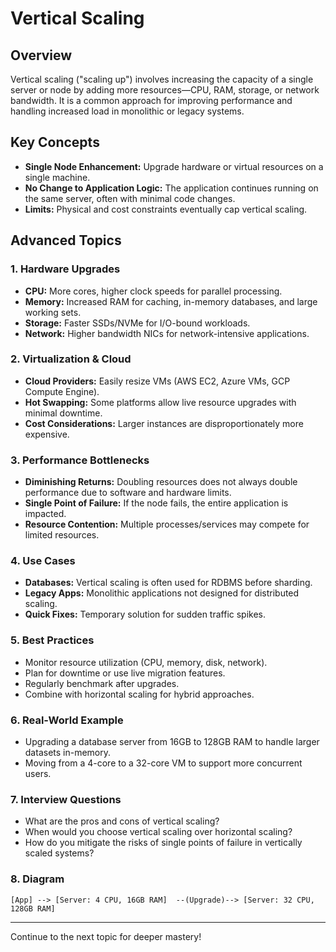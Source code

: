 # Vertical Scaling

## Overview
Vertical scaling ("scaling up") involves increasing the capacity of a single server or node by adding more resources—CPU, RAM, storage, or network bandwidth. It is a common approach for improving performance and handling increased load in monolithic or legacy systems.

## Key Concepts
- **Single Node Enhancement:** Upgrade hardware or virtual resources on a single machine.
- **No Change to Application Logic:** The application continues running on the same server, often with minimal code changes.
- **Limits:** Physical and cost constraints eventually cap vertical scaling.

## Advanced Topics
### 1. Hardware Upgrades
- **CPU:** More cores, higher clock speeds for parallel processing.
- **Memory:** Increased RAM for caching, in-memory databases, and large working sets.
- **Storage:** Faster SSDs/NVMe for I/O-bound workloads.
- **Network:** Higher bandwidth NICs for network-intensive applications.

### 2. Virtualization & Cloud
- **Cloud Providers:** Easily resize VMs (AWS EC2, Azure VMs, GCP Compute Engine).
- **Hot Swapping:** Some platforms allow live resource upgrades with minimal downtime.
- **Cost Considerations:** Larger instances are disproportionately more expensive.

### 3. Performance Bottlenecks
- **Diminishing Returns:** Doubling resources does not always double performance due to software and hardware limits.
- **Single Point of Failure:** If the node fails, the entire application is impacted.
- **Resource Contention:** Multiple processes/services may compete for limited resources.

### 4. Use Cases
- **Databases:** Vertical scaling is often used for RDBMS before sharding.
- **Legacy Apps:** Monolithic applications not designed for distributed scaling.
- **Quick Fixes:** Temporary solution for sudden traffic spikes.

### 5. Best Practices
- Monitor resource utilization (CPU, memory, disk, network).
- Plan for downtime or use live migration features.
- Regularly benchmark after upgrades.
- Combine with horizontal scaling for hybrid approaches.

### 6. Real-World Example
- Upgrading a database server from 16GB to 128GB RAM to handle larger datasets in-memory.
- Moving from a 4-core to a 32-core VM to support more concurrent users.

### 7. Interview Questions
- What are the pros and cons of vertical scaling?
- When would you choose vertical scaling over horizontal scaling?
- How do you mitigate the risks of single points of failure in vertically scaled systems?

### 8. Diagram
```
[App] --> [Server: 4 CPU, 16GB RAM]  --(Upgrade)--> [Server: 32 CPU, 128GB RAM]
```

---
Continue to the next topic for deeper mastery!